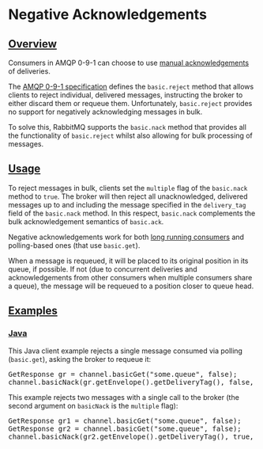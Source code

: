 <!--
Copyright (c) 2005-2023 Broadcom. All Rights Reserved. The term “Broadcom” refers to Broadcom Inc. and/or its subsidiaries.

All rights reserved. This program and the accompanying materials
are made available under the terms of the under the Apache License,
Version 2.0 (the "License”); you may not use this file except in compliance
with the License. You may obtain a copy of the License at

https://www.apache.org/licenses/LICENSE-2.0

Unless required by applicable law or agreed to in writing, software
distributed under the License is distributed on an "AS IS" BASIS,
WITHOUT WARRANTIES OR CONDITIONS OF ANY KIND, either express or implied.
See the License for the specific language governing permissions and
limitations under the License.
-->

# Negative Acknowledgements

## <a id="overview" class="anchor" href="#overview">Overview</a>

Consumers in AMQP 0-9-1 can choose to use [manual acknowledgements](./confirms.html)
of deliveries.

The [AMQP 0-9-1 specification](./specification.html) defines the `basic.reject`
method that allows clients to reject individual, delivered
messages, instructing the broker to either discard them or
requeue them. Unfortunately, `basic.reject`
provides no support for negatively acknowledging messages in
bulk.

To solve this, RabbitMQ supports the `basic.nack`
method that provides all the functionality of
`basic.reject` whilst also allowing for bulk
processing of messages.


## <a id="usage" class="anchor" href="#usage">Usage</a>

To reject messages in bulk, clients set the `multiple` flag of the `basic.nack`
method to `true`. The broker will then reject all
unacknowledged, delivered messages up to and including the
message specified in the `delivery_tag` field of the `basic.nack` method. In this respect,
`basic.nack` complements the bulk acknowledgement semantics of `basic.ack`.

Negative acknowledgements work for both [long running consumers](./consumers.html)
and polling-based ones (that use `basic.get`).

When a message is requeued, it will be placed to its original
position in its queue, if possible. If not (due to concurrent
deliveries and acknowledgements from other consumers when
multiple consumers share a queue), the message will be requeued
to a position closer to queue head.

## <a id="examples" class="anchor" href="#examples">Examples</a>

### <a id="java-examples" class="anchor" href="#java-examples">Java</a>

This Java client example rejects a single message consumed via polling (`basic.get`),
asking the broker to requeue it:

<pre class="lang-java">
GetResponse gr = channel.basicGet("some.queue", false);
channel.basicNack(gr.getEnvelope().getDeliveryTag(), false, true);
</pre>

This example rejects two messages with a single call to
the broker (the second argument on
`basicNack` is the `multiple` flag):

<pre class="lang-java">
GetResponse gr1 = channel.basicGet("some.queue", false);
GetResponse gr2 = channel.basicGet("some.queue", false);
channel.basicNack(gr2.getEnvelope().getDeliveryTag(), true, true);
</pre>
